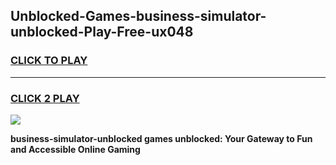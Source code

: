 
## Unblocked-Games-business-simulator-unblocked-Play-Free-ux048
<h3>
<a href="https://premium76.site?title=business-simulator-unblocked&ref=21A">CLICK TO PLAY</a></h3>
<hr>

<h3>
<a href="https://premium76.site?title=business-simulator-unblocked&ref=21A">CLICK 2 PLAY</a>
  
</h3>

<a href="https://premium76.site?title=business-simulator-unblocked&ref=21A"><img src="https://clearcache.store/games.png"></a>


**business-simulator-unblocked games unblocked: Your Gateway to Fun and Accessible Online Gaming**
